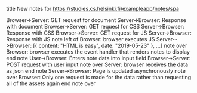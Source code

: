 title New notes for https://studies.cs.helsinki.fi/exampleapp/notes/spa

Browser->Server: GET request for document
Server->Browser: Response with document
Browser->Server: GET request for CSS
Server->Browser: Response with CSS
Browser->Server: GET request for JS
Server->Browser: Response with JS
note left of Browser: browser executes JS
Server-->Browser: [{ content: "HTML is easy", date: "2019-05-23" }, ...]
note over Browser:
browser executes the event handler
that renders notes to display
end note
User->Browser: Enters note data into input field
Browser->Server: POST request with user input
note over Server:
browser receives the data as json
end note
Server->Browser: Page is updated asynchronously
note over Browser:
Only one request is made 
for the data rather than 
requesting all of the assets 
again
end note over


